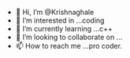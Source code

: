 - 👋 Hi, I’m @Krishnaghale
- 👀 I’m interested in ...coding
- 🌱 I’m currently learning ...c++
- 💞️ I’m looking to collaborate on ...
- 📫 How to reach me ...pro coder.

<!---
Krishnaghale/Krishnaghale is a ✨ special ✨ repository because its `README.md` (this file) appears on your GitHub profile.
You can click the Preview link to take a look at your changes.
--->
